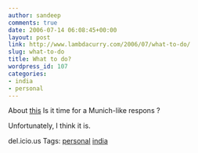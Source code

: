 ```yaml
---
author: sandeep
comments: true
date: 2006-07-14 06:08:45+00:00
layout: post
link: http://www.lambdacurry.com/2006/07/what-to-do/
slug: what-to-do
title: What to do?
wordpress_id: 107
categories:
- india
- personal
---
```


About [this](http://news.bbc.co.uk/2/hi/south_asia/5169332.stm) Is it time for a Munich-like respons ?

Unfortunately, I think it is.

del.icio.us Tags: [personal](http://del.icio.us/sss8ue/personal) [india](http://del.icio.us/sss8ue/india)

